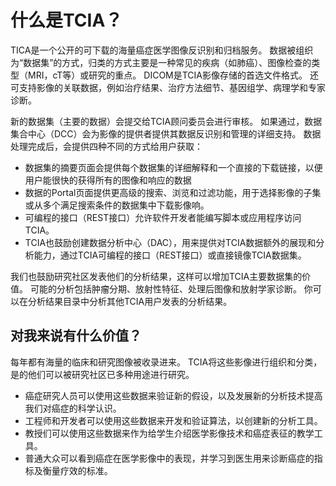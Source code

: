 
# 什么是TCIA？


TICA是一个公开的可下载的海量癌症医学图像反识别和归档服务。
数据被组织为“数据集”的方式，归类的方式主要是一种常见的疾病（如肺癌）、图像检查的类型（MRI，cT等）或研究的重点。
DICOM是TCIA影像存储的首选文件格式。
还可支持影像的关联数据，例如治疗结果、治疗方法细节、基因组学、病理学和专家诊断。

新的数据集（主要的数据）会提交给TCIA顾问委员会进行审核。
如果通过，数据集合中心（DCC）会为影像的提供者提供其数据反识别和管理的详细支持。
数据处理完成后，会提供四种不同的方式给用户获取：

- 数据集的摘要页面会提供每个数据集的详细解释和一个直接的下载链接，以便用户能很快的获得所有的图像和响应的数据
- 数据的Portal页面提供更高级的搜索、浏览和过滤功能，用于选择影像的子集或从多个满足搜索条件的数据集中下载影像响。
- 可编程的接口（REST接口）允许软件开发者能编写脚本或应用程序访问TCIA。
- TCIA也鼓励创建数据分析中心（DAC），用来提供对TCIA数据额外的展现和分析能力，通过TCIA可编程的接口（REST接口）或直接镜像TCIA数据集。

我们也鼓励研究社区发表他们的分析结果，这样可以增加TCIA主要数据集的价值。 
可能的分析包括肿瘤分期、放射性特征、处理后图像和放射学家诊断。
你可以在分析结果目录中分析其他TCIA用户发表的分析结果。

## 对我来说有什么价值？

每年都有海量的临床和研究图像被收录进来。
TCIA将这些影像进行组织和分类，是的他们可以被研究社区已多种用途进行研究。

- 癌症研究人员可以使用这些数据来验证新的假设，以及发展新的分析技术提高我们对癌症的科学认识。
- 工程师和开发者可以使用这些数据来开发和验证算法，以创建新的分析工具。
- 教授们可以使用这些数据来作为给学生介绍医学影像技术和癌症表征的教学工具。
- 普通大众可以看到癌症在医学影像中的表现，并学习到医生用来诊断癌症的指标及衡量疗效的标准。

